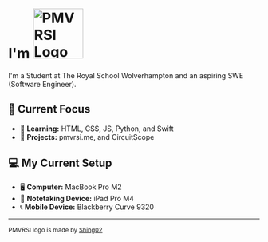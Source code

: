<h1 style="vertical-align: middle">
    I'm <img src="https://cdn.discordapp.com/attachments/1249331121238442090/1302622279410384956/Pmvrsi.png?ex=6728c908&is=67277788&hm=aa2a6c3e9fdf71598fefac1c7ccebe659056e3ee860ba5f6a28e9b5904b359c6&" alt="PMVRSI Logo" width="100">
</h1>

I'm a Student at The Royal School Wolverhampton and an aspiring SWE (Software Engineer).   

## 🔭 Current Focus
* 🌱 **Learning:** HTML, CSS, JS, Python, and Swift
* 📁 **Projects:** pmvrsi.me, and CircuitScope
  
## 💻 My Current Setup
* 🖥️ **Computer:** MacBook Pro M2
* 📱 **Notetaking Device:** iPad Pro M4
* 📞 **Mobile Device:** Blackberry Curve 9320

---

<p style="font-size: 12px;">PMVRSI logo is made by <a href="https://www.youtube.com/@Shing02tv">Shing02</a></p>
